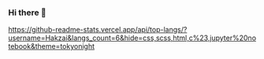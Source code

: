 ### Hi there 👋

https://github-readme-stats.vercel.app/api/top-langs/?username=Hakzai&langs_count=6&hide=css,scss,html,c%23,jupyter%20notebook&theme=tokyonight

<!--
**Hakzai/Hakzai** is a ✨ _special_ ✨ repository because its `README.md` (this file) appears on your GitHub profile.

Here are some ideas to get you started:

- 🔭 I’m currently working on ...
- 🌱 I’m currently learning ...
- 👯 I’m looking to collaborate on ...
- 🤔 I’m looking for help with ...
- 💬 Ask me about ...
- 📫 How to reach me: ...
- 😄 Pronouns: ...
- ⚡ Fun fact: ...
-->

